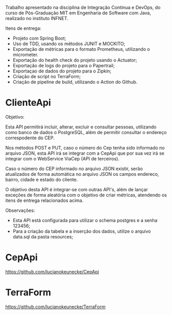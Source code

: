 Trabalho apresentado na disciplina de Integração Continua e DevOps, do curso de Pós-Graduação MIT em Engenharia de Software com Java, realizado no instituto INFNET.

Itens de entrega:

- Projeto com Spring Boot;
- Uso de TDD, usando os métodos JUNIT e MOCKITO;
- Exportação de métricas para o formato Prometheus, utilizando o micrometer.
- Exportação do health check do projeto usando o Actuator;
- Exportação de logs do projeto para o Papertrail;
- Exportaçao de dados do projeto para o Zipkin;
- Criação de script no TerraForm;
- Criação de pipeline de build, utilizando o Action do Github.

# ClienteApi

Objetivo: 

Esta API permitirá incluir, alterar, excluir e consultar pessoas, utilizando como banco de dados o PostgreSQL, além de permitir consultar o endereço correspodente do CEP.

Nos métodos POST e PUT, caso o número do Cep tenha sido informado no arquivo JSON, esta API irá se integrar com a CepApi que por sua vez irá se integrar com o WebService ViaCep (API de terceiros).

Caso o número do CEP informado no arquivo JSON existir, serão atualizados de forma automática no arquivo JSON os campos endereco, bairro, cidade e estado do cliente.

O objetivo desta API é integrar-se com outras API's, além de lançar exceções de forma aleatória com o objetivo de criar métricas, atendendo os itens de entrega relacionados acima.

Observações:

- Esta API está configurada para utilizar o schema postgres e a senha 123456;
- Para a criação da tabela e a inserção dos dados, utilize o arquivo data.sql da pasta resources;

# CepApi

https://github.com/lucianokeunecke/CepApi

# TerraForm

https://github.com/lucianokeunecke/TerraForm